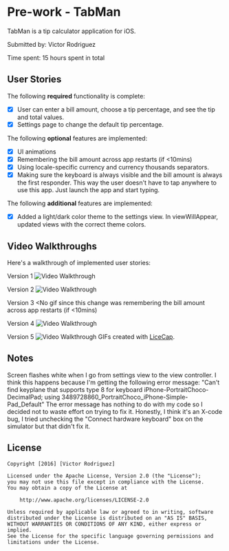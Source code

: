 # Pre-work - TabMan

TabMan is a tip calculator application for iOS.

Submitted by: Victor Rodriguez

Time spent: 15 hours spent in total

## User Stories
The following **required** functionality is complete:
* [X] User can enter a bill amount, choose a tip percentage, and see the tip and total values.
* [X] Settings page to change the default tip percentage.

The following **optional** features are implemented:
* [X] UI animations
* [X] Remembering the bill amount across app restarts (if <10mins)
* [X] Using locale-specific currency and currency thousands separators.
* [X] Making sure the keyboard is always visible and the bill amount is always the first responder. This way the user doesn't have to tap anywhere to use this app. Just launch the app and start typing.

The following **additional** features are implemented:
* [X] Added a light/dark color theme to the settings view. In viewWillAppear, updated views with the correct theme colors.

## Video Walkthroughs 
Here's a walkthrough of implemented user stories:

Version 1
<img src='http://i.imgur.com/9TpITLH.gif' title='Version 1' width='' alt='Video Walkthrough' />


Version 2
<img src='http://i.imgur.com/Ql4hCew.gif' title='Version 2' width='' alt='Video Walkthrough' />


Version 3
<No gif since this change was remembering the bill amount across app restarts (if <10mins)


Version 4
<img src='http://imgur.com/LGTftCJ' title='Version 4' width='' alt='Video Walkthrough' />


Version 5
<img src='http://imgur.com/1GJ4Cki' title='Version 5' width='' alt='Video Walkthrough' />
GIFs created with [LiceCap](http://www.cockos.com/licecap/).

## Notes
Screen flashes white when I go from settings view to the view controller. I think this happens because I'm getting the following error message: "Can't find keyplane that supports type 8 for keyboard iPhone-PortraitChoco-DecimalPad; using 3489728860_PortraitChoco_iPhone-Simple-Pad_Default" The error message has nothing to do with my code so I decided not to waste effort on trying to fix it. Honestly, I think it's an X-code bug, I tried unchecking the "Connect hardware keyboard" box on the simulator but that didn't fix it.

## License

    Copyright [2016] [Victor Rodriguez]

    Licensed under the Apache License, Version 2.0 (the "License");
    you may not use this file except in compliance with the License.
    You may obtain a copy of the License at

        http://www.apache.org/licenses/LICENSE-2.0

    Unless required by applicable law or agreed to in writing, software
    distributed under the License is distributed on an "AS IS" BASIS,
    WITHOUT WARRANTIES OR CONDITIONS OF ANY KIND, either express or implied.
    See the License for the specific language governing permissions and
    limitations under the License.
